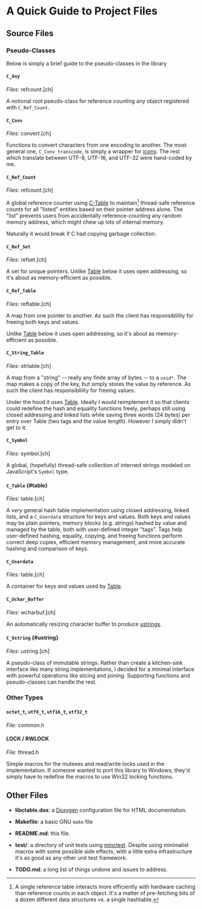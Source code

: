 # A Quick Guide to Project Files

## Source Files

### Pseudo-Classes

Below is simply a brief guide to the pseudo-classes in the library

#### `C_Any`

*Files:* refcount.[ch]

A notional root pseudo-class for reference counting any object registered
with `C_Ref_Count`.


#### `C_Conv`

*Files:* convert.[ch]

Functions to convert characters from one encoding to another.  The most general
one, `C_Conv_transcode`, is simply a wrapper for 
[iconv](https://www.gnu.org/software/libiconv/).  The rest which translate
between UTF-8, UTF-16, and UTF-32 were hand-coded by me.


#### `C_Ref_Count`

*Files:* refcount.[ch]

A global reference counter using [C-Table](#ctable) to maintain[^r] thread-safe 
reference counts for all "listed" entities based on their pointer address
alone.  The "list" prevents users from accidentally reference-counting any
random memory address, which might chew up lots of internal memory.

Naturally it would break if C had copying garbage collection.

[^r]: A single reference table interacts more efficiently with hardware caching
than reference counts in each object.  It's a matter of pre-fetching bits of
a dozen different data structures vs. a single hashtable.


#### `C_Ref_Set`

*Files:* refset.[ch]

A set for unique pointers.  Unlike [Table](#table) below it uses open
addressing, so it's about as memory-efficient as possible.


#### `C_Ref_Table`

*Files:* reftable.[ch]

A map from one pointer to another.  As such the client has responsiblility
for freeing both keys and values.

Unlike [Table](#table) below it uses open addressing, 
so it's about as memory-efficient as possible.


#### `C_String_Table`

*Files:* strtable.[ch]

A map from a "string" -- really any finite array of bytes -- to a `void*`.
The map makes a copy of the key, but simply stores the value by reference.
As such the client has responsiblility for freeing values.

Under the hood it uses [Table](#table).  Ideally I would reimplement it
so that clients could redefine the hash and equality functions freely,
perhaps still using closed addressing and linked lists while saving three
words (24 bytes) per entry over Table (two tags and the value length).
However I simply didn't get to it.


#### `C_Symbol`

*Files:* symbol.[ch]

A global, (hopefully) thread-safe collection of interned strings modeled
on JavaScript's `Symbol` type.


#### `C_Table` {#table}

*Files:* table.[ch]

A *very* general hash table implementation using closed addressing, linked
lists, and a `C_Userdata` structure for keys and values.  Both keys and
values may be plain pointers, memory blocks (e.g. strings) hashed by value
and managed by the table, both with user-defined integer "tags".  Tags help
user-defined hashing, equality, copying, and freeing functions perform
correct deep copies, efficient memory management, and more accurate hashing
and comparison of keys.


#### `C_Userdata`

*Files:* table.[ch]

A container for keys and values used by [Table](#table).


#### `C_Uchar_Buffer`

*Files:* wcharbuf.[ch]

An automatically resizing character buffer to produce [ustrings](#ustring).


#### `C_Ustring` {#ustring}

*Files:* ustring.[ch]

A pseudo-class of immutable strings.  Rather than create a kitchen-sink
interface like many string implementations, I decided for a minimal interface
with powerful operations like slicing and joining.  Supporting functions and
pseudo-classes can handle the rest.


### Other Types

#### `octet_t`, `utf8_t`, `utf16_t`, `utf32_t`

*File:* common.h


#### LOCK / RWLOCK

*File:* thread.h

Simple macros for the mutexes and read/write locks used in the implementation.
If someone wanted to port this library to Windows, they'd simply have to
redefine the macros to use Win32 locking functions.


## Other Files

- **libctable.dox**: a [Doxygen](https://www.doxygen.nl/) configuration file 
  for HTML documentation.

- **Makefile**: a basic GNU `make` file 

- **README.md**: this file.

- **test/**: a directory of unit tests using 
  [minctest](https://github.com/codeplea/minctest).
  Despite using minimalist macros with some possible side effects,
  with a little extra infrastructure it's as good as any other unit test
  framework.

- **TODO.md**: a long list of things undone and issues to address.


